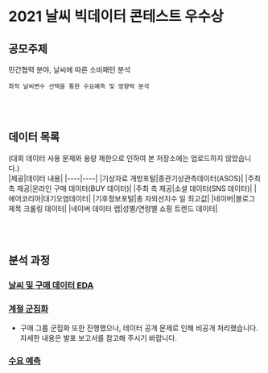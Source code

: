 # 2021 날씨 빅데이터 콘테스트 우수상

## 공모주제
민간협력 분야, 날씨에 따른 소비패턴 분석<br>
```
최적 날씨변수 선택을 통한 수요예측 및 영향력 분석
```
<br><br>

## 데이터 목록
(대회 데이터 사용 문제와 용량 제한으로 인하여 본 저장소에는 업로드하지 않았습니다.)<br>
|제공|데이터 내용|
|----|----|
|기상자료 개방포털|종관기상관측데이터(ASOS)|
|주최 측 제공|온라인 구매 데이터(BUY 데이터)|
|주최 측 제공|소셜 데이터(SNS 데이터)|
|에어코리아|대기오염데이터|
|기후정보포털|총 자외선지수 일 최고값|
|네이버|블로그 제목 크롤링 데이터|
|네이버 데이터 랩|성별/연령별 쇼핑 트렌드 데이터|

<br><br>

## 분석 과정
### [날씨 및 구매 데이터 EDA](https://github.com/sweetpersimmon/Portfolio/tree/main/2021-weather/eda)<br>
### [계절 군집화](https://github.com/sweetpersimmon/Portfolio/tree/main/2021-weather/cluster)<br>
* 구매 그룹 군집화 또한 진행했으나, 데이터 공개 문제로 인해 비공개 처리했습니다. 자세한 내용은 발표 보고서를 참고해 주시기 바랍니다.
### [수요 예측](https://github.com/sweetpersimmon/Portfolio/tree/main/2021-weather/predict)<br>
